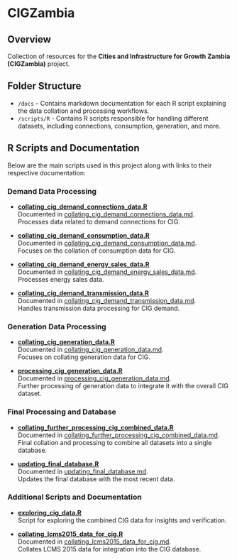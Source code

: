 # CIGZambia


## Overview
Collection of resources for the **Cities and Infrastructure for Growth Zambia (CIGZambia)** project.

## Folder Structure

- `/docs` - Contains markdown documentation for each R script explaining the data collation and processing workflows.
- `/scripts/R` - Contains R scripts responsible for handling different datasets, including connections, consumption, generation, and more.

## R Scripts and Documentation

Below are the main scripts used in this project along with links to their respective documentation:

### Demand Data Processing

- **[collating_cig_demand_connections_data.R](scripts/R/collating_cig_demand_connections_data.R)**  
  Documented in [collating_cig_demand_connections_data.md](docs/collating_cig_demand_connections_data.md).  
  Processes data related to demand connections for CIG.

- **[collating_cig_demand_consumption_data.R](scripts/R/collating_cig_demand_consumption_data.R)**  
  Documented in [collating_cig_demand_consumption_data.md](docs/collating_cig_demand_consumption_data.md).  
  Focuses on the collation of consumption data for CIG.

- **[collating_cig_demand_energy_sales_data.R](scripts/R/collating_cig_demand_energy_sales_data.R)**  
  Documented in [collating_cig_demand_energy_sales_data.md](docs/collating_cig_demand_energy_sales_data.md).  
  Processes energy sales data.

- **[collating_cig_demand_transmission_data.R](scripts/R/collating_cig_demand_transmission_data.R)**  
  Documented in [collating_cig_demand_transmission_data.md](docs/collating_cig_demand_transmission_data.md).  
  Handles transmission data processing for CIG demand.

### Generation Data Processing

- **[collating_cig_generation_data.R](scripts/R/collating_cig_generation_data.R)**  
  Documented in [collating_cig_generation_data.md](docs/collating_cig_generation_data.md).  
  Focuses on collating generation data for CIG.

- **[processing_cig_generation_data.R](scripts/R/processing_cig_generation_data.R)**  
  Documented in [processing_cig_generation_data.md](docs/processing_cig_generation_data.md).  
  Further processing of generation data to integrate it with the overall CIG dataset.

### Final Processing and Database

- **[collating_further_processing_cig_combined_data.R](scripts/R/collating_further_processing_cig_combined_data.R)**  
  Documented in [collating_further_processing_cig_combined_data.md](docs/collating_further_processing_cig_combined_data.md).  
  Final collation and processing to combine all datasets into a single database.

- **[updating_final_database.R](scripts/R/updating_final_database.R)**  
    Documented in [updating_final_database.md](docs/updating_final_database.md).  
  Updates the final database with the most recent data.


### Additional Scripts and Documentation

- **[exploring_cig_data.R](scripts/R/exploring_cig_data.R)**  
  Script for exploring the combined CIG data for insights and verification.
  
- **[collating_lcms2015_data_for_cig.R](scripts/R/collating_lcms2015_data_for_cig.R)**  
  Documented in [collating_lcms2015_data_for_cig.md](docs/collating_lcms2015_data_for_cig.md).  
  Collates LCMS 2015 data for integration into the CIG database.